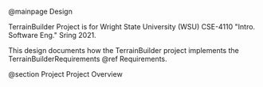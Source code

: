 @mainpage Design

TerrainBuilder Project is for Wright State University (WSU) CSE-4110 "Intro. Software Eng." Sring 2021.

This design documents how the TerrainBuilder project implements the TerrainBuilderRequirements @ref Requirements.

@section Project Project Overview



